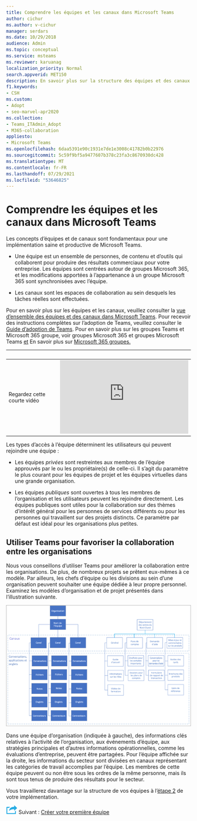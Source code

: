 ```yaml
---
title: Comprendre les équipes et les canaux dans Microsoft Teams
author: cichur
ms.author: v-cichur
manager: serdars
ms.date: 10/29/2018
audience: Admin
ms.topic: conceptual
ms.service: msteams
ms.reviewer: karuanag
localization_priority: Normal
search.appverid: MET150
description: En savoir plus sur la structure des équipes et des canaux Microsoft Teams comment utiliser des Teams pour la collaboration entre les organisations.
f1.keywords:
- CSH
ms.custom:
- Adopt
- seo-marvel-apr2020
ms.collection:
- Teams_ITAdmin_Adopt
- M365-collaboration
appliesto:
- Microsoft Teams
ms.openlocfilehash: 6daa5391e90c1931e7de1e3008c41782b0b22976
ms.sourcegitcommit: 5c59f9bf5a9477607b378c23fa3c8670930dc428
ms.translationtype: MT
ms.contentlocale: fr-FR
ms.lasthandoff: 07/29/2021
ms.locfileid: "53646825"
---
```

# <a name="understand-teams-and-channels-in-microsoft-teams"></a>Comprendre les équipes et les canaux dans Microsoft Teams

Les concepts d’équipes et de canaux sont fondamentaux pour une implémentation saine et productive de Microsoft Teams. 

- Une équipe est un ensemble de personnes, de contenu et d’outils qui collaborent pour produire des résultats commerciaux pour votre entreprise. Les équipes sont centrées autour de groupes Microsoft 365, et les modifications apportées à l’appartenance à un groupe Microsoft 365 sont synchronisées avec l’équipe.

- Les canaux sont les espaces de collaboration au sein desquels les tâches réelles sont effectuées. 

Pour en savoir plus sur les équipes et les canaux, veuillez consulter la [vue d’ensemble des équipes et des canaux dans Microsoft Teams](teams-channels-overview.md). Pour recevoir des instructions complètes sur l’adoption de Teams, veuillez consulter le [Guide d’adoption de Teams](https://aka.ms/teamstoolkit). Pour en savoir plus sur les groupes Teams et Microsoft 365 groupe, voir groupes Microsoft 365 et groupes Microsoft Teams [et](office-365-groups.md) En savoir plus sur [Microsoft 365 groupes.](https://support.office.com/article/Learn-about-Office-365-groups-b565caa1-5c40-40ef-9915-60fdb2d97fa2)


| &nbsp; |&nbsp;  |
|---------|---------|
| Regardez cette courte vidéo   | <iframe width="350" height="200" src="https://www.youtube.com/embed/hjJWtoaRJeE" frameborder="0" allowfullscreen></iframe>   |



Les types d’accès à l’équipe déterminent les utilisateurs qui peuvent rejoindre une équipe :

- Les équipes *privées* sont restreintes aux membres de l’équipe approuvés par le ou les propriétaire(s) de celle-ci. Il s’agit du paramètre le plus courant pour les équipes de projet et les équipes virtuelles dans une grande organisation.

- Les équipes *publiques* sont ouvertes à tous les membres de l’organisation et les utilisateurs peuvent les rejoindre directement. Les équipes publiques sont utiles pour la collaboration sur des thèmes d’intérêt général pour les personnes de services différents ou pour les personnes qui travaillent sur des projets distincts. Ce paramètre par défaut est idéal pour les organisations plus petites.

## <a name="use-teams-to-drive-cross-organization-collaboration"></a>Utiliser Teams pour favoriser la collaboration entre les organisations

Nous vous conseillons d’utiliser Teams pour améliorer la collaboration entre les organisations. De plus, de nombreux projets se prêtent eux-mêmes à ce modèle. Par ailleurs, les chefs d’équipe ou les divisions au sein d’une organisation peuvent souhaiter une équipe dédiée à leur propre personnel. Examinez les modèles d’organisation et de projet présentés dans l’illustration suivante.

![Modèles d’organisation et de projet](media/teams-adoption-organization-project.png)

Dans une équipe d’organisation (indiquée à gauche), des informations clés relatives à l’activité de l’organisation, aux événements d’équipe, aux stratégies principales et d’autres informations opérationnelles, comme les évaluations d’entreprise, peuvent être partagées. Pour l’équipe affichée sur la droite, les informations du secteur sont divisées en canaux représentant les catégories de travail accomplies par l’équipe. Les membres de cette équipe peuvent ou non être sous les ordres de la même personne, mais ils sont tous tenus de produire des résultats pour le secteur.
  
Vous travaillerez davantage sur la structure de vos équipes à l’[étape 2](teams-adoption-phase2-experiment.md) de votre implémentation.

![Icône montrant l’étape suivante](media/teams-adoption-next-icon.png) Suivant : [Créer votre première équipe](teams-adoption-your-first-teams.md)

